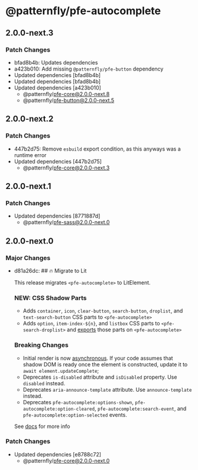 # @patternfly/pfe-autocomplete

## 2.0.0-next.3

### Patch Changes

- bfad8b4b: Updates dependencies
- a423b010: Add missing `@patternfly/pfe-button` dependency
- Updated dependencies [bfad8b4b]
- Updated dependencies [bfad8b4b]
- Updated dependencies [a423b010]
  - @patternfly/pfe-core@2.0.0-next.8
  - @patternfly/pfe-button@2.0.0-next.5

## 2.0.0-next.2

### Patch Changes

- 447b2d75: Remove `esbuild` export condition, as this anyways was a runtime error
- Updated dependencies [447b2d75]
  - @patternfly/pfe-core@2.0.0-next.3

## 2.0.0-next.1

### Patch Changes

- Updated dependencies [8771887d]
  - @patternfly/pfe-sass@2.0.0-next.0

## 2.0.0-next.0

### Major Changes

- d81a26dc: ## 🔥 Migrate to Lit

  This release migrates `<pfe-autocomplete>` to LitElement.

  ### NEW: CSS Shadow Parts

  - Adds `container`, `icon`, `clear-button`, `search-button`, `droplist`, and `text-search-button` CSS parts to `<pfe-autocomplete>`
  - Adds `option`, `item-index-${n}`, and `listbox` CSS parts to `<pfe-search-droplist>` and [exports](https://developer.mozilla.org/en-US/docs/Web/HTML/Global_attributes#attr-exportparts) those parts on `<pfe-autocomplete>`

  ### Breaking Changes

  - Initial render is now [asynchronous](https://lit.dev/docs/components/lifecycle/#reactive-update-cycle).
    If your code assumes that shadow DOM is ready once the element is constructed, update it to `await element.updateComplete`;
  - Deprecates `is-disabled` attribute and `isDisabled` property. Use `disabled` instead.
  - Deprecates `aria-announce-template` attribute. Use `announce-template` instead.
  - Deprecates `pfe-autocomplete:options-shown`, `pfe-autocomplete:option-cleared`, `pfe-autocomplete:search-event`, and `pfe-autocomplete:option-selected` events.

  See [docs](https://patternflyelements.org/components/autocomplete/) for more info

### Patch Changes

- Updated dependencies [e8788c72]
  - @patternfly/pfe-core@2.0.0-next.0
